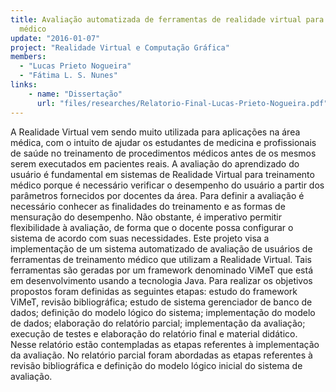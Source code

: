 ```yaml
---
title: Avaliação automatizada de ferramentas de realidade virtual para treinamento
  médico
update: "2016-01-07"
project: "Realidade Virtual e Computação Gráfica"
members:
  - "Lucas Prieto Nogueira"
  - "Fátima L. S. Nunes"
links:
    - name: "Dissertação"
      url: "files/researches/Relatorio-Final-Lucas-Prieto-Nogueira.pdf"
---
```


A Realidade Virtual vem sendo muito utilizada para aplicações na área médica, com o intuito de ajudar os estudantes de medicina e profissionais de saúde no treinamento de procedimentos médicos antes de os mesmos serem executados em pacientes reais. A avaliação do aprendizado do usuário é fundamental em sistemas de Realidade Virtual para treinamento médico porque é necessário verificar o desempenho do usuário a partir dos parâmetros fornecidos por docentes da área. Para definir a avaliação é necessário conhecer as finalidades do treinamento e as formas de mensuração do desempenho. Não obstante, é imperativo permitir flexibilidade à avaliação, de forma que o docente possa configurar o sistema de acordo com suas necessidades. Este projeto visa a implementação de um sistema automatizado de avaliação de usuários de ferramentas de treinamento médico que utilizam a Realidade Virtual. Tais ferramentas são geradas por um framework denominado ViMeT que está em desenvolvimento usando a tecnologia Java. Para realizar os objetivos propostos foram definidas as seguintes etapas: estudo do framework ViMeT, revisão bibliográfica; estudo de sistema gerenciador de banco de dados; definição do modelo lógico do sistema; implementação do modelo de dados; elaboração do relatório parcial; implementação da avaliação; execução de testes e elaboração do relatório final e material didático. Nesse relatório estão contempladas as etapas referentes à implementação da avaliação. No relatório parcial foram abordadas as etapas referentes à revisão bibliográfica e definição do modelo lógico inicial do sistema de avaliação.
